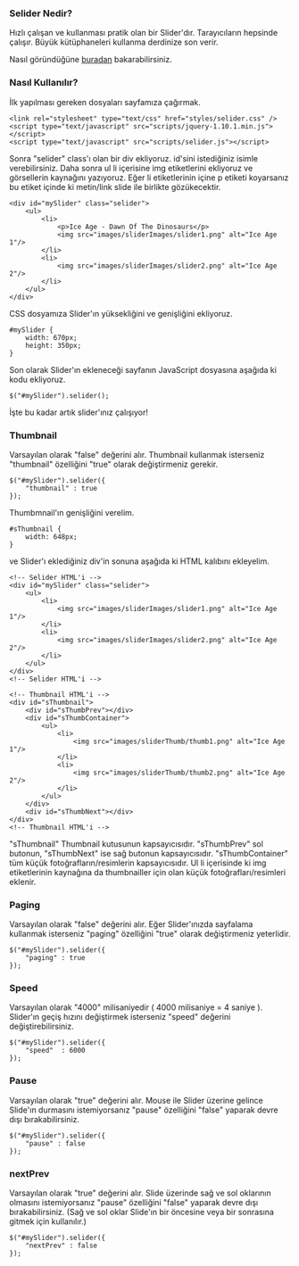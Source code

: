 ### Selider Nedir?
Hızlı çalışan ve kullanması pratik olan bir Slider'dır. Tarayıcıların hepsinde çalışır. Büyük kütüphaneleri kullanma derdinize son verir. 

Nasıl göründüğüne <a href="http://sercaneraslan.github.io/Selider/">buradan</a> bakarabilirsiniz.

### Nasıl Kullanılır?
İlk yapılması gereken dosyaları sayfamıza çağırmak.

```
<link rel="stylesheet" type="text/css" href="styles/selider.css" />
<script type="text/javascript" src="scripts/jquery-1.10.1.min.js"></script>
<script type="text/javascript" src="scripts/selider.js"></script>
```

Sonra "selider" class'ı olan bir div ekliyoruz. id'sini istediğiniz isimle verebilirsiniz. Daha sonra ul li içerisine img etiketlerini ekliyoruz ve görsellerin kaynağını yazıyoruz. Eğer li etiketlerinin içine p etiketi koyarsanız bu etiket içinde ki metin/link slide ile birlikte gözükecektir.

```
<div id="mySlider" class="selider">
    <ul>
        <li>
            <p>Ice Age - Dawn Of The Dinosaurs</p>
            <img src="images/sliderImages/slider1.png" alt="Ice Age 1"/>
        </li>
        <li>
            <img src="images/sliderImages/slider2.png" alt="Ice Age 2"/>
        </li>
    </ul>
</div>
```

CSS dosyamıza Slider'ın yüksekliğini ve genişliğini ekliyoruz.

```
#mySlider {
    width: 670px;
    height: 350px;
}
```

Son olarak Slider'ın ekleneceği sayfanın JavaScript dosyasına aşağıda ki kodu ekliyoruz.

```
$("#mySlider").selider();
```

İşte bu kadar artık slider'ınız çalışıyor!


### Thumbnail
Varsayılan olarak "false" değerini alır. Thumbnail kullanmak isterseniz "thumbnail" özelliğini "true" olarak değiştirmeniz gerekir.

```
$("#mySlider").selider({
    "thumbnail" : true
});
```

Thumbmnail'ın genişliğini verelim.

```
#sThumbnail {
    width: 648px;
}
```
ve Slider'ı eklediğiniz div'in sonuna aşağıda ki HTML kalıbını ekleyelim.

```
<!-- Selider HTML'i -->
<div id="mySlider" class="selider">
    <ul>
        <li>
            <img src="images/sliderImages/slider1.png" alt="Ice Age 1"/>
        </li>
        <li>
            <img src="images/sliderImages/slider2.png" alt="Ice Age 2"/>
        </li>
    </ul>
</div>
<!-- Selider HTML'i -->

<!-- Thumbnail HTML'i -->
<div id="sThumbnail">
    <div id="sThumbPrev"></div>
    <div id="sThumbContainer">
        <ul>
            <li>
                <img src="images/sliderThumb/thumb1.png" alt="Ice Age 1"/>
            </li>
            <li>
                <img src="images/sliderThumb/thumb2.png" alt="Ice Age 2"/>
            </li>
        </ul>
    </div>
    <div id="sThumbNext"></div>
</div>
<!-- Thumbnail HTML'i -->
```

"sThumbnail" Thumbnail kutusunun kapsayıcısıdır. "sThumbPrev" sol butonun, "sThumbNext" ise sağ butonun kapsayıcısıdır. "sThumbContainer" tüm küçük fotoğrafların/resimlerin kapsayıcısıdır. Ul li içerisinde ki img etiketlerinin kaynağına da thumbnailler için olan küçük fotoğrafları/resimleri eklenir.


### Paging
Varsayılan olarak "false" değerini alır. Eğer Slider'ınızda sayfalama kullanmak isterseniz "paging" özelliğini "true" olarak değiştirmeniz yeterlidir.

```
$("#mySlider").selider({
    "paging" : true
});
```


### Speed
Varsayılan olarak "4000" milisaniyedir ( 4000 milisaniye = 4 saniye ). Slider'ın geçiş hızını değiştirmek isterseniz "speed" değerini değiştirebilirsiniz.

```
$("#mySlider").selider({
    "speed"  : 6000    
});
```

### Pause 
Varsayılan olarak "true" değerini alır. Mouse ile Slider üzerine gelince Slide'ın durmasını istemiyorsanız "pause" özelliğini "false" yaparak devre dışı bırakabilirsiniz.

```
$("#mySlider").selider({
    "pause" : false
});
```

### nextPrev 
Varsayılan olarak "true" değerini alır. Slide üzerinde sağ ve sol oklarının olmasını istemiyorsanız "pause" özelliğini "false" yaparak devre dışı bırakabilirsiniz. (Sağ ve sol oklar Slide'ın bir öncesine veya bir sonrasına gitmek için kullanılır.)

```
$("#mySlider").selider({
    "nextPrev" : false
});
```